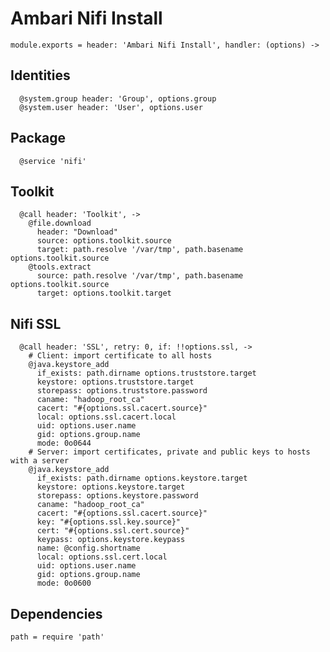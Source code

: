 
# Ambari Nifi Install

    module.exports = header: 'Ambari Nifi Install', handler: (options) ->

## Identities

      @system.group header: 'Group', options.group
      @system.user header: 'User', options.user

## Package

      @service 'nifi'

## Toolkit

      @call header: 'Toolkit', ->
        @file.download
          header: "Download"
          source: options.toolkit.source
          target: path.resolve '/var/tmp', path.basename options.toolkit.source
        @tools.extract
          source: path.resolve '/var/tmp', path.basename options.toolkit.source
          target: options.toolkit.target

## Nifi SSL

      @call header: 'SSL', retry: 0, if: !!options.ssl, ->
        # Client: import certificate to all hosts
        @java.keystore_add
          if_exists: path.dirname options.truststore.target
          keystore: options.truststore.target
          storepass: options.truststore.password
          caname: "hadoop_root_ca"
          cacert: "#{options.ssl.cacert.source}"
          local: options.ssl.cacert.local
          uid: options.user.name
          gid: options.group.name
          mode: 0o0644
        # Server: import certificates, private and public keys to hosts with a server
        @java.keystore_add
          if_exists: path.dirname options.keystore.target
          keystore: options.keystore.target
          storepass: options.keystore.password
          caname: "hadoop_root_ca"
          cacert: "#{options.ssl.cacert.source}"
          key: "#{options.ssl.key.source}"
          cert: "#{options.ssl.cert.source}"
          keypass: options.keystore.keypass
          name: @config.shortname
          local: options.ssl.cert.local
          uid: options.user.name
          gid: options.group.name
          mode: 0o0600

## Dependencies

    path = require 'path'

[sr]: http://docs.hortonworks.com/HDPDocuments/Ambari-2.2.2.0/bk_Installing_HDP_AMB/content/_meet_minimum_system_requirements.html
